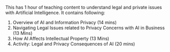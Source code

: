 This has 1 hour of teaching content to understand legal and private issues with Artificial Intelligence. It contains following:

1. Overview of AI and Information Privacy (14 mins)
2. Navigating Legal Issues related to Privacy Concerns with AI in Business (13 Mins)
3. How AI Affects Intellectual Property (13 Mins)
4. Activity: Legal and Privacy Consequences of AI (20 mins)
